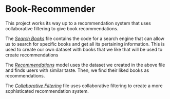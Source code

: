 # Book-Recommender

This project works its way up to a recommendation system that uses collaborative filtering to give book recommendations. 

The [_Search Books_](https://github.com/ayyboddu/Book-Recommender/blob/main/Search%20Books.ipynb) file contains the code for a search engine that can allow us to search for specific books and get all its pertaining information. This is used to create our own dataset with books that we like that will be used to create recommendations

The [_Recommendations_](https://github.com/ayyboddu/Book-Recommender/blob/main/Recommendations.ipynb) model uses the dataset we created in the above file and finds users with similar taste. Then, we find their liked books as recommendations.

The [_Collaborative Filtering_](https://github.com/ayyboddu/Book-Recommender/blob/main/Collaborative%20Filtering.ipynb) file uses collaborative filtering to create a more sophisticated recommendation system.
